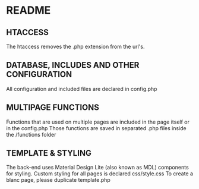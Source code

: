 # README #

## HTACCESS ##

The htaccess removes the .php extension from the url's.

## DATABASE, INCLUDES AND OTHER CONFIGURATION ##

All configuration and included files are declared in config.php

## MULTIPAGE FUNCTIONS ##

Functions that are used on multiple pages are included in the page itself or in the config.php
Those functions are saved in separated .php files inside the /functions folder

## TEMPLATE & STYLING ##

The back-end uses Material Design Lite (also known as MDL) components for styling.
Custom styling for all pages is declared css/style.css
To create a blanc page, please duplicate template.php